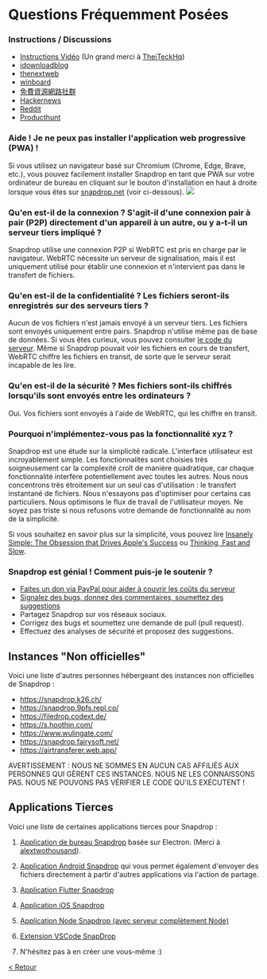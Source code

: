 # Questions Fréquemment Posées

### Instructions / Discussions
* [Instructions Vidéo](https://www.youtube.com/watch?v=4XN02GkcHUM) (Un grand merci à [TheiTeckHq](https://www.youtube.com/channel/UC_DUzWMb8gZZnAbISQjmAfQ))
* [idownloadblog](http://www.idownloadblog.com/2015/12/29/snapdrop/)
* [thenextweb](http://thenextweb.com/insider/2015/12/27/snapdrop-is-a-handy-web-based-replacement-for-apples-fiddly-airdrop-file-transfer-tool/)
* [winboard](http://www.winboard.org/artikel-ratgeber/6253-dateien-vom-desktop-pc-mit-anderen-plattformen-teilen-mit-snapdrop.html)
* [免費資源網路社群](https://free.com.tw/snapdrop/)
* [Hackernews](https://news.ycombinator.com/front?day=2020-12-24)
* [Reddit](https://www.reddit.com/r/Android/comments/et4qny/snapdrop_is_a_free_open_source_cross_platform/)
* [Producthunt](https://www.producthunt.com/posts/snapdrop)

### Aide ! Je ne peux pas installer l'application web progressive (PWA) !
Si vous utilisez un navigateur basé sur Chromium (Chrome, Edge, Brave, etc.), vous pouvez facilement installer Snapdrop en tant que PWA sur votre ordinateur de bureau en cliquant sur le bouton d'installation en haut à droite lorsque vous êtes sur [snapdrop.net](https://snapdrop.net) (voir ci-dessous).
<img src="pwa-install.png">

### Qu'en est-il de la connexion ? S'agit-il d'une connexion pair à pair (P2P) directement d'un appareil à un autre, ou y a-t-il un serveur tiers impliqué ?
Snapdrop utilise une connexion P2P si WebRTC est pris en charge par le navigateur. WebRTC nécessite un serveur de signalisation, mais il est uniquement utilisé pour établir une connexion et n'intervient pas dans le transfert de fichiers.

### Qu'en est-il de la confidentialité ? Les fichiers seront-ils enregistrés sur des serveurs tiers ?
Aucun de vos fichiers n'est jamais envoyé à un serveur tiers. Les fichiers sont envoyés uniquement entre pairs. Snapdrop n'utilise même pas de base de données. Si vous êtes curieux, vous pouvez consulter [le code du serveur](https://github.com/RobinLinus/snapdrop/blob/master/server/). Même si Snapdrop pouvait voir les fichiers en cours de transfert, WebRTC chiffre les fichiers en transit, de sorte que le serveur serait incapable de les lire.

### Qu'en est-il de la sécurité ? Mes fichiers sont-ils chiffrés lorsqu'ils sont envoyés entre les ordinateurs ?
Oui. Vos fichiers sont envoyés à l'aide de WebRTC, qui les chiffre en transit.

### Pourquoi n'implémentez-vous pas la fonctionnalité xyz ?
Snapdrop est une étude sur la simplicité radicale. L'interface utilisateur est incroyablement simple. Les fonctionnalités sont choisies très soigneusement car la complexité croît de manière quadratique, car chaque fonctionnalité interfère potentiellement avec toutes les autres. Nous nous concentrons très étroitement sur un seul cas d'utilisation : le transfert instantané de fichiers.
Nous n'essayons pas d'optimiser pour certains cas particuliers. Nous optimisons le flux de travail de l'utilisateur moyen. Ne soyez pas triste si nous refusons votre demande de fonctionnalité au nom de la simplicité.

Si vous souhaitez en savoir plus sur la simplicité, vous pouvez lire [Insanely Simple: The Obsession that Drives Apple's Success](https://www.amazon.com/Insanely-Simple-Ken-Segall-audiobook/dp/B007Z9686O) ou [Thinking, Fast and Slow](https://www.amazon.com/Thinking-Fast-Slow-Daniel-Kahneman/dp/0374533555).

### Snapdrop est génial ! Comment puis-je le soutenir ?
* [Faites un don via PayPal pour aider à couvrir les coûts du serveur](https://www.paypal.com/donate/?hosted_button_id=FTP9DXUR7LA7Q)
* [Signalez des bugs, donnez des commentaires, soumettez des suggestions](https://github.com/RobinLinus/snapdrop/issues)
* Partagez Snapdrop sur vos réseaux sociaux.
* Corrigez des bugs et soumettez une demande de pull (pull request).
* Effectuez des analyses de sécurité et proposez des suggestions.

## Instances "Non officielles"
Voici une liste d'autres personnes hébergeant des instances non officielles de Snapdrop :

- https://snapdrop.k26.ch/
- https://snapdrop.9pfs.repl.co/
- https://filedrop.codext.de/
- https://s.hoothin.com/
- https://www.wulingate.com/
- https://snapdrop.fairysoft.net/
- https://airtransferer.web.app/

AVERTISSEMENT : NOUS NE SOMMES EN AUCUN CAS AFFILIÉS AUX PERSONNES QUI GÈRENT CES INSTANCES. NOUS NE LES CONNAISSONS PAS. NOUS NE POUVONS PAS VÉRIFIER LE CODE QU'ILS EXÉCUTENT !

## Applications Tierces
Voici une liste de certaines applications tierces pour Snapdrop :

1. [Application de bureau Snapdrop](https://github.com/alextwothousand/snapdrop-desktop) basée sur Electron. (Merci à [alextwothousand](https://github.com/alextwothousand/)).

2. [Application Android Snapdrop](https://github.com/fm-sys/snapdrop-android) qui vous permet également d'envoyer des fichiers directement à partir d'autres applications via l'action de partage.

3. [Application Flutter Snapdrop](https://github.com/congnguyendinh0/snapdrop_flutter)

4. [Application iOS Snapdrop](https://github.com/CDsigma/Snapdrop-iOS-App)

5. [Application Node Snapdrop (avec serveur complètement Node)](https://github.com/Bellisario/node-snapdrop)

6. [Extension VSCode SnapDrop](https://github.com/Yash-Garg/snapdrop-vsc)

7. N'hésitez pas à en créer une vous-même :)

[< Retour](/README.md)
